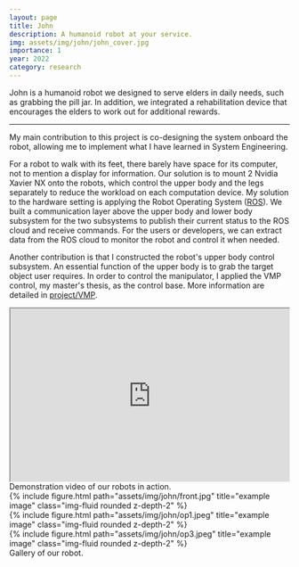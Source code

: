 ```yaml
---
layout: page
title: John
description: A humanoid robot at your service.
img: assets/img/john/john_cover.jpg
importance: 1
year: 2022
category: research
---
```


John is a humanoid robot we designed to serve elders in daily needs, such as grabbing the pill jar. 
In addition, we integrated a rehabilitation device that encourages the elders to work out for additional rewards.

---

My main contribution to this project is co-designing the system onboard the robot, allowing me to implement what I have learned in System Engineering.

For a robot to walk with its feet, there barely have space for its computer, not to mention a display for information. Our solution is to mount 2 Nvidia Xavier NX onto the robots, which control the upper body and the legs separately to reduce the workload on each computation device. 
My solution to the hardware setting is applying the Robot Operating System ([ROS](https://www.ros.org)). We built a communication layer above the upper body and lower body subsystem for the two subsystems to publish their current status to the ROS cloud and receive commands. For the users or developers, we can extract data from the ROS cloud to monitor the robot and control it when needed.

Another contribution is that I constructed the robot's upper body control subsystem. An essential function of the upper body is to grab the target object user requires. In order to control the manipulator, I applied the VMP control, my master's thesis, as the control base. More information are detailed in [project/VMP](/projects/VMP/).


<style>
.video-container { position: relative; padding-bottom: 56.25%; padding-top: 30px; height: 0; overflow: hidden;}
.video-container iframe, .video-container object, .video-container embed { position: absolute; top: 0; left: 0; width: 100%; height: 100%; }
</style>
<div class="video-container">
    <iframe src="https://www.youtube.com/embed/PGb2CXPzCUk?t=150" title="A22-143 第二十二屆旺宏金矽獎" frameborder="1" allow="accelerometer; clipboard-write; encrypted-media; gyroscope; picture-in-picture" allowfullscreen></iframe>
</div>
<div class="caption">
    Demonstration video of our robots in action. 
</div>

<div class="row">
    <div class="col-sm mt-3 mt-md-0">
        {% include figure.html path="assets/img/john/front.jpg" title="example image" class="img-fluid rounded z-depth-2" %}
    </div>
    <div class="col-sm mt-3 mt-md-0">
        {% include figure.html path="assets/img/john/op1.jpeg" title="example image" class="img-fluid rounded z-depth-2" %}
    </div>
    <div class="col-sm mt-3 mt-md-0">
        {% include figure.html path="assets/img/john/op3.jpeg" title="example image" class="img-fluid rounded z-depth-2" %}
    </div>
</div>
<div class="caption">
    Gallery of our robot.
</div>